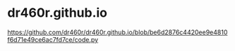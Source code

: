 # dr460r.github.io

https://github.com/dr460r/dr460r.github.io/blob/be6d2876c4420ee9e4810f6d71e49ce6ac7fd7ce/code.py
